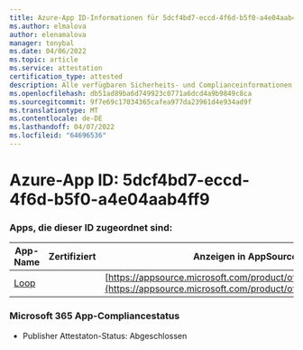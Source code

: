 ```yaml
---
title: Azure-App ID-Informationen für 5dcf4bd7-eccd-4f6d-b5f0-a4e04aab4ff9
ms.author: elmalova
author: elenamalova
manager: tonybal
ms.date: 04/06/2022
ms.topic: article
ms.service: attestation
certification_type: attested
description: Alle verfügbaren Sicherheits- und Complianceinformationen für 5dcf4bd7-eccd-4f6d-b5f0-a4e04aab4ff9.
ms.openlocfilehash: db51ad89ba6d749923c0771a6dcd4a9b9849c8ca
ms.sourcegitcommit: 9f7e69c17034365cafea977da23961d4e934ad9f
ms.translationtype: MT
ms.contentlocale: de-DE
ms.lasthandoff: 04/07/2022
ms.locfileid: "64696536"
---
```

# <a name="azure-app-id-5dcf4bd7-eccd-4f6d-b5f0-a4e04aab4ff9"></a>Azure-App ID: 5dcf4bd7-eccd-4f6d-b5f0-a4e04aab4ff9


### <a name="apps-associated-with-this-id"></a>Apps, die dieser ID zugeordnet sind:
| **App-Name** | **Zertifiziert** | **Anzeigen in AppSource** |
|--------------|---------------|-----------------------|
| [Loop](../forward/WA200003480.md) |  | [https://appsource.microsoft.com/product/office/WA200003480](https://appsource.microsoft.com/product/office/WA200003480) |

### <a name="microsoft-365-app-compliance-status"></a>Microsoft 365 App-Compliancestatus
- Publisher Attestaton-Status: Abgeschlossen
